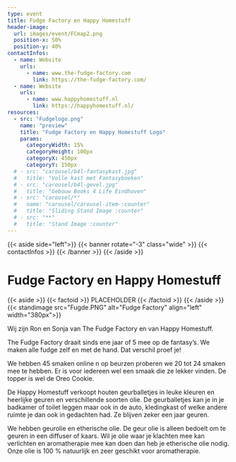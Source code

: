 ```yaml
---
type: event
title: Fudge Factory en Happy Homestuff
header-image:
  url: images/event/FCmap2.png
  position-x: 50%
  position-y: 40%
contactInfos:
  - name: Website
    urls:
      - name: www.the-fudge-factory.com
        link: https://the-fudge-factory.com/
  - name: Website
    urls:
      - name: www.happyhomestuff.nl
        link: https://happyhomestuff.nl/
resources:
  - src: "Fudgelogo.png"
    name: "preview"
    title: "Fudge Factory en Happy Homestuff Logo"
    params:
      categoryWidth: 15%
      categoryHeight: 100px
      categoryX: 450px
      categoryY: 150px
  # - src: "carousel/b4l-fantasykast.jpg"
  #   title: "Volle kast met Fantasyboeken"
  # - src: "carousel/b4l-gevel.jpg"
  #   title: "Gebouw Books 4 Life Eindhoven"
  # - src: "carousel/*"
  #   name: "carousel/carousel-item-:counter"
  #   title: "Sliding Stand Image :counter"
  # - src: "**"
  #   title: "Stand Image :counter"
---
```

{{< aside side="left">}}
  {{< banner rotate="-3" class="wide" >}}
      {{< contactInfos >}}
  {{< /banner >}}
{{< /aside >}}


# Fudge Factory en Happy Homestuff
{{< aside >}}
    {{< factoid >}}
        PLACEHOLDER
    {{< /factoid >}}
{{< /aside >}}
{{< standimage src="Fugde.PNG" alt="Fudge Factory" align="left" width="380px">}}

Wij zijn Ron en Sonja van The Fudge Factory en van Happy Homestuff.

The Fudge Factory draait sinds ene jaar of 5 mee op de fantasy’s. We maken alle fudge zelf en met de hand. Dat verschil proef je!

We hebben 45 smaken online n op beurzen proberen we 20 tot 24 smaken mee te hebben. Er is voor iedereen wel een smaak die ze lekker vinden. De topper is wel de Oreo Cookie.

De Happy Homestuff verkoopt houten geurballetjes in leuke kleuren en heerlijke geuren en verschillende soorten olie. De geurballetjes kan je in je badkamer of toilet leggen maar ook in de auto, kledingkast of welke andere ruimte je dan ook in gedachten had. Ze blijven zeker een jaar geuren.

We hebben geurolie en etherische olie. De geur olie is alleen bedoelt om te geuren in een diffuser of kaars. Wil je olie waar je klachten mee kan verlichten en aromatherapie mee kan doen dan heb je etherische olie nodig. Onze olie is 100 % natuurlijk en zeer geschikt voor aromatherapie.